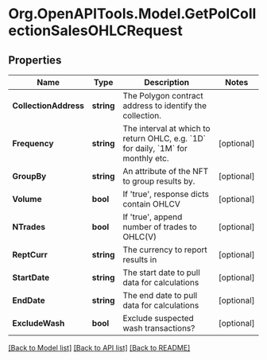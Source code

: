 # Org.OpenAPITools.Model.GetPolCollectionSalesOHLCRequest

## Properties

Name | Type | Description | Notes
------------ | ------------- | ------------- | -------------
**CollectionAddress** | **string** | The Polygon contract address to identify the collection. | 
**Frequency** | **string** | The interval at which to return OHLC, e.g. &#x60;1D&#x60; for daily, &#x60;1M&#x60; for monthly etc. | [optional] 
**GroupBy** | **string** | An attribute of the NFT to group results by. | [optional] 
**Volume** | **bool** | If &#39;true&#39;, response dicts contain OHLCV | [optional] 
**NTrades** | **bool** | If &#39;true&#39;, append number of trades to OHLC(V) | [optional] 
**ReptCurr** | **string** | The currency to report results in | [optional] 
**StartDate** | **string** | The start date to pull data for calculations | [optional] 
**EndDate** | **string** | The end date to pull data for calculations | [optional] 
**ExcludeWash** | **bool** | Exclude suspected wash transactions? | [optional] 

[[Back to Model list]](../README.md#documentation-for-models) [[Back to API list]](../README.md#documentation-for-api-endpoints) [[Back to README]](../README.md)

